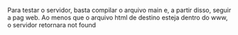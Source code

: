 Para testar o servidor, basta compilar o arquivo main e, a partir disso, seguir a pag web. Ao menos que o arquivo html de destino esteja dentro do www, o servidor retornara not found

